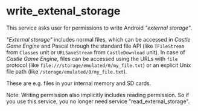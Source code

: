# write_extenal_storage

This service asks user for permissions to write Android _"external storage"_.

_"External storage"_ includes normal files, which can be accessed in _Castle Game Engine_ and Pascal through the standard file API (like `TFileStream` from `Classes` unit or `URLSaveStream` from `CastleDownload` unit). In case of _Castle Game Engine_, files can be accessed using the URLs with `file` protocol (like `file:///storage/emulated/0/my_file.txt`) or an explicit Unix file path (like `/storage/emulated/0/my_file.txt`).

These are e.g. files in your internal memory and SD cards.

Note: Writing permission also implicitly includes reading permission. So if you use this service, you no longer need service "read_external_storage".